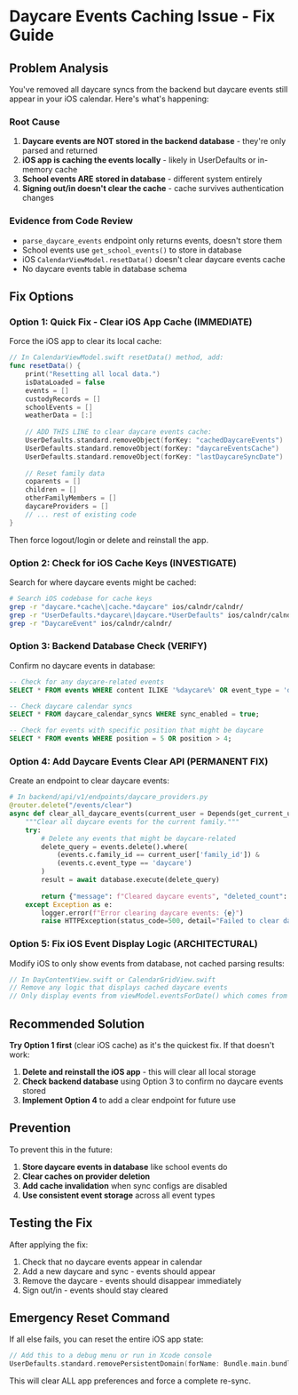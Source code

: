 # Daycare Events Caching Issue - Fix Guide

## Problem Analysis

You've removed all daycare syncs from the backend but daycare events still appear in your iOS calendar. Here's what's happening:

### Root Cause
1. **Daycare events are NOT stored in the backend database** - they're only parsed and returned
2. **iOS app is caching the events locally** - likely in UserDefaults or in-memory cache  
3. **School events ARE stored in database** - different system entirely
4. **Signing out/in doesn't clear the cache** - cache survives authentication changes

### Evidence from Code Review
- `parse_daycare_events` endpoint only returns events, doesn't store them
- School events use `get_school_events()` to store in database
- iOS `CalendarViewModel.resetData()` doesn't clear daycare events cache
- No daycare events table in database schema

## Fix Options

### Option 1: Quick Fix - Clear iOS App Cache (IMMEDIATE)

Force the iOS app to clear its local cache:

```swift
// In CalendarViewModel.swift resetData() method, add:
func resetData() {
    print("Resetting all local data.")
    isDataLoaded = false
    events = []
    custodyRecords = []
    schoolEvents = []
    weatherData = [:]
    
    // ADD THIS LINE to clear daycare events cache:
    UserDefaults.standard.removeObject(forKey: "cachedDaycareEvents")
    UserDefaults.standard.removeObject(forKey: "daycareEventsCache") 
    UserDefaults.standard.removeObject(forKey: "lastDaycareSyncDate")
    
    // Reset family data
    coparents = []
    children = []
    otherFamilyMembers = []
    daycareProviders = []
    // ... rest of existing code
}
```

Then force logout/login or delete and reinstall the app.

### Option 2: Check for iOS Cache Keys (INVESTIGATE)

Search for where daycare events might be cached:

```bash
# Search iOS codebase for cache keys
grep -r "daycare.*cache\|cache.*daycare" ios/calndr/calndr/
grep -r "UserDefaults.*daycare\|daycare.*UserDefaults" ios/calndr/calndr/
grep -r "DaycareEvent" ios/calndr/calndr/
```

### Option 3: Backend Database Check (VERIFY)

Confirm no daycare events in database:

```sql
-- Check for any daycare-related events
SELECT * FROM events WHERE content ILIKE '%daycare%' OR event_type = 'daycare';

-- Check daycare calendar syncs
SELECT * FROM daycare_calendar_syncs WHERE sync_enabled = true;

-- Check for events with specific position that might be daycare
SELECT * FROM events WHERE position = 5 OR position > 4;
```

### Option 4: Add Daycare Events Clear API (PERMANENT FIX)

Create an endpoint to clear daycare events:

```python
# In backend/api/v1/endpoints/daycare_providers.py
@router.delete("/events/clear")
async def clear_all_daycare_events(current_user = Depends(get_current_user)):
    """Clear all daycare events for the current family."""
    try:
        # Delete any events that might be daycare-related
        delete_query = events.delete().where(
            (events.c.family_id == current_user['family_id']) &
            (events.c.event_type == 'daycare')
        )
        result = await database.execute(delete_query)
        
        return {"message": f"Cleared daycare events", "deleted_count": result}
    except Exception as e:
        logger.error(f"Error clearing daycare events: {e}")
        raise HTTPException(status_code=500, detail="Failed to clear daycare events")
```

### Option 5: Fix iOS Event Display Logic (ARCHITECTURAL)

Modify iOS to only show events from database, not cached parsing results:

```swift
// In DayContentView.swift or CalendarGridView.swift
// Remove any logic that displays cached daycare events
// Only display events from viewModel.eventsForDate() which comes from backend
```

## Recommended Solution

**Try Option 1 first** (clear iOS cache) as it's the quickest fix. If that doesn't work:

1. **Delete and reinstall the iOS app** - this will clear all local storage
2. **Check backend database** using Option 3 to confirm no daycare events stored
3. **Implement Option 4** to add a clear endpoint for future use

## Prevention

To prevent this in the future:

1. **Store daycare events in database** like school events do
2. **Clear caches on provider deletion** 
3. **Add cache invalidation** when sync configs are disabled
4. **Use consistent event storage** across all event types

## Testing the Fix

After applying the fix:

1. Check that no daycare events appear in calendar
2. Add a new daycare and sync - events should appear
3. Remove the daycare - events should disappear immediately
4. Sign out/in - events should stay cleared

## Emergency Reset Command

If all else fails, you can reset the entire iOS app state:

```swift
// Add this to a debug menu or run in Xcode console
UserDefaults.standard.removePersistentDomain(forName: Bundle.main.bundleIdentifier!)
```

This will clear ALL app preferences and force a complete re-sync. 